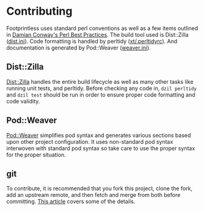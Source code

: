 # Contributing

Footprintless uses standard perl conventions as well as a few items outlined in [Damian Conway's Perl Best Practices](http://shop.oreilly.com/product/9780596001735.do).  The build tool used is Dist::Zilla ([dist.ini](https://github.com/lucastheisen/template-resolver/blob/master/dist.ini)).  Code formatting is handled by perltidy ([xt/.perltidyrc](https://github.com/lucastheisen/template-resolver/blob/master/xt/.perltidyrc)).  And documentation is generated by Pod::Weaver ([weaver.ini](https://github.com/lucastheisen/template-resolver/blob/master/weaver.ini)).

Dist::Zilla
-----------

[Dist::Zilla](http://dzil.org) handles the entire build lifecycle as well as many other tasks like running unit tests, and perltidy.  Before checking any code in, `dzil perltidy` and `dzil test` should be run in order to ensure proper code formatting and code validity.

Pod::Weaver
-----------

[Pod::Weaver]() simplifies pod syntax and generates various sections based upon other project configuration.  It uses non-standard pod syntax interwoven with standard pod syntax so take care to use the proper syntax for the proper situation.

git
---

To contribute, it is recommended that you fork this project, clone the fork, add an upstream remote, and then fetch and merge from both before committing.  [This article](http://gitready.com/intermediate/2009/02/12/easily-fetching-upstream-changes.html) covers some of the details.

